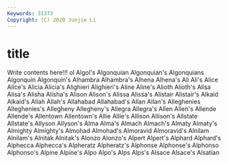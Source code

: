 ```yaml
---
Keywords: 31373
Copyright: (C) 2020 Junjie Li
---
```


# title

Write contents here!!!
ol 
Algol's 
Algonquian 
Algonquian's 
Algonquians
Algonquin 
Algonquin's 
Alhambra 
Alhambra's 
Alhena 
Alhena's 
Ali 
Ali's 
Alice 
Alice's
Alicia 
Alicia's 
Alighieri 
Alighieri's 
Aline 
Aline's 
Alioth 
Alioth's 
Alisa 
Alisa's
Alisha 
Alisha's 
Alison 
Alison's 
Alissa 
Alissa's 
Alistair 
Alistair's 
Alkaid 
Alkaid's
Allah 
Allah's 
Allahabad 
Allahabad's 
Allan 
Allan's 
Alleghenies 
Alleghenies's 
Allegheny 
Allegheny's
Allegra 
Allegra's 
Allen 
Allen's 
Allende 
Allende's 
Allentown 
Allentown's 
Allie 
Allie's
Allison 
Allison's 
Allstate 
Allstate's 
Allyson 
Allyson's 
Alma 
Alma's 
Almach 
Almach's
Almaty 
Almaty's 
Almighty 
Almighty's 
Almohad 
Almohad's 
Almoravid 
Almoravid's 
Alnilam 
Alnilam's
Alnitak 
Alnitak's 
Alonzo 
Alonzo's 
Alpert 
Alpert's 
Alphard 
Alphard's 
Alphecca 
Alphecca's
Alpheratz 
Alpheratz's 
Alphonse 
Alphonse's 
Alphonso 
Alphonso's 
Alpine 
Alpine's 
Alpo 
Alpo's
Alps 
Alps's 
Alsace 
Alsace's 
Alsatian 
